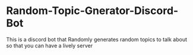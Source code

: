 # Random-Topic-Gnerator-Discord-Bot
This is a discord bot that Randomly generates random topics to talk about so that you can have a lively server
